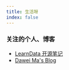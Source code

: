 ```yaml
---
title: 生活呀 
index: false
---
```


### 关注的个人、博客

- [LearnData 开源笔记](https://newzone.top/)
- [Dawei Ma's Blog](https://www.bmpi.dev/)
